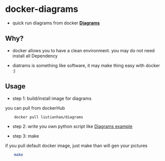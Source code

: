 # docker-diagrams

- quick run diagrams from docker [**Diagrams**](https://github.com/mingrammer/diagrams)


## Why? 

* docker allows you to have a clean environment. you may do not need install all Dependency

* diatrams is something like software, it may make thing easy with docker :)



## Usage

- step 1: build/install image for diagrams

you can pull from dockerHub
```bash
    docker pull liutianhao/diagrams
```

- step 2: write you own python script like [Diagrams example](https://diagrams.mingrammer.com/docs/getting-started/examples)


- step 3: make

if you pull default docker image, just make than will gen your pictures
```bash
    make
```
